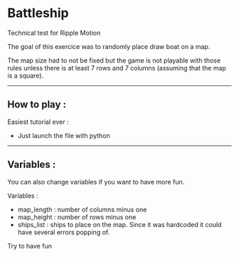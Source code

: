 # Battleship
Technical test for Ripple Motion

The goal of this exercice was to randomly place draw boat on a map. 

The map size had to not be fixed but the game is not playable with those rules unless there is at least 7 rows and 7 columns (assuming that the map is a square).

____

## How to play :

Easiest tutorial ever :

- Just launch the file with python

___

## Variables :

You can also change variables if you want to have more fun.

Variables :

- map_length : number of columns minus one
- map_height : number of rows minus one
- ships_list : ships to place on the map. Since it was hardcoded it could have several errors popping of.


Try to have fun 
